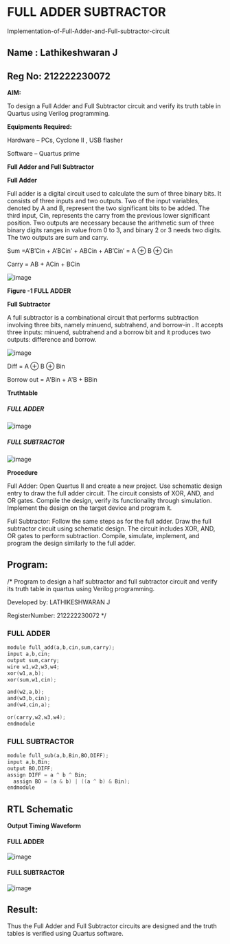 # FULL ADDER SUBTRACTOR

Implementation-of-Full-Adder-and-Full-subtractor-circuit

## Name : Lathikeshwaran J

## Reg No: 212222230072

**AIM:**

To design a Full Adder and Full Subtractor circuit and verify its truth table in Quartus using Verilog programming.

**Equipments Required:**

Hardware – PCs, Cyclone II , USB flasher

Software – Quartus prime

**Full Adder and Full Subtractor**

**Full Adder**

Full adder is a digital circuit used to calculate the sum of three binary bits. It consists of three inputs and two outputs. Two of the input variables, denoted by A and B, represent the two significant bits to be added. The third input, Cin, represents the carry from the previous lower significant position. Two outputs are necessary because the arithmetic sum of three binary digits ranges in value from 0 to 3, and binary 2 or 3 needs two digits. The two outputs are sum and carry.

Sum =A’B’Cin + A’BCin’ + ABCin + AB’Cin’ = A ⊕ B ⊕ Cin 

Carry = AB + ACin + BCin

![image](https://github.com/naavaneetha/FULL_ADDER_SUBTRACTOR/assets/154305477/0f30ba51-5ffb-4198-845f-18e054f675e7)

**Figure -1 FULL ADDER**

**Full Subtractor**

A full subtractor is a combinational circuit that performs subtraction involving three bits, namely minuend, subtrahend, and borrow-in . It accepts three inputs: minuend, subtrahend and a borrow bit and it produces two outputs: difference and borrow.

![image](https://github.com/naavaneetha/FULL_ADDER_SUBTRACTOR/assets/154305477/02b24f51-ab51-4304-9ad6-7b81ffc1ead5)

Diff = A ⊕ B ⊕ Bin 

Borrow out = A'Bin + A'B + BBin

**Truthtable**
##### FULL ADDER

![image](https://github.com/LATHIKESHWARAN/FULL_ADDER_SUBTRACTOR/assets/119393556/a42660dc-3371-45c8-8b1a-4add672b9740)

##### FULL SUBTRACTOR

![image](https://github.com/LATHIKESHWARAN/FULL_ADDER_SUBTRACTOR/assets/119393556/e1ccc671-a85a-4f50-9bc1-9a46afd975b0)



**Procedure**

Full Adder:
Open Quartus II and create a new project.
Use schematic design entry to draw the full adder circuit.
The circuit consists of XOR, AND, and OR gates.
Compile the design, verify its functionality through simulation.
Implement the design on the target device and program it.


Full Subtractor:
Follow the same steps as for the full adder.
Draw the full subtractor circuit using schematic design.
The circuit includes XOR, AND, OR gates to perform subtraction.
Compile, simulate, implement, and program the design similarly to the full adder.

## Program:

/* Program to design a half subtractor and full subtractor circuit and verify its truth table in quartus using Verilog programming. 

Developed by: LATHIKESHWARAN J

RegisterNumber: 212222230072
*/

### FULL ADDER
```C
module full_add(a,b,cin,sum,carry);
input a,b,cin;
output sum,carry;
wire w1,w2,w3,w4;       
xor(w1,a,b);
xor(sum,w1,cin);        

and(w2,a,b);
and(w3,b,cin);
and(w4,cin,a);

or(carry,w2,w3,w4);
endmodule
```

### FULL SUBTRACTOR
```C
module full_sub(a,b,Bin,BO,DIFF);
input a,b,Bin;
output BO,DIFF;
assign DIFF = a ^ b ^ Bin;
  assign BO = (a & b) | ((a ^ b) & Bin);
endmodule
```

## RTL Schematic

**Output Timing Waveform**
#### FULL ADDER
![image](https://github.com/LATHIKESHWARAN/FULL_ADDER_SUBTRACTOR/assets/119393556/08a8b0bd-cbd4-47ef-9dd7-67f216d23fa5)
#### FULL SUBTRACTOR
![image](https://github.com/LATHIKESHWARAN/FULL_ADDER_SUBTRACTOR/assets/119393556/49030cdb-27f6-4145-80eb-d81faf8642ea)



## Result:

Thus the Full Adder and Full Subtractor circuits are designed and the truth tables is verified using Quartus software.



